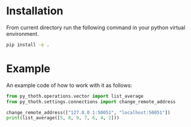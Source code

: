 # Installation

From current directory run the following command in your python virtual environment.

```sh
pip install -e .
```

# Example

An example code of how to work with it as follows:

```python
from py_thoth.operations.vector import list_average
from py_thoth.settings.connections import change_remote_address

change_remote_address(["127.0.0.1:50051", "localhost:50051"])
print(list_average([5, 8, 9, 7, 6, 4, 2]))
```